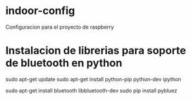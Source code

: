 # indoor-config
Configuracion para el proyecto de raspberry

# Instalacion de librerias para soporte de bluetooth en python
sudo apt-get update
sudo apt-get install python-pip python-dev ipython

sudo apt-get install bluetooth libbluetooth-dev
sudo pip install pybluez
